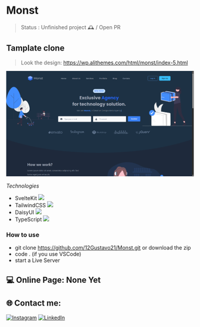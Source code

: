 # Monst

> Status : Unfinished project 🕰️ / Open PR

## Tamplate clone

> Look the design: https://wp.alithemes.com/html/monst/index-5.html

<img width ='800px' src ='./static/home-print.png' />

_Technologies_

- SvelteKit <img src="https://svelte.dev/favicon.png" />
- TailwindCSS <img src="https://tailwindcss.com/favicons/apple-touch-icon.png?v=3" />
- DaisyUI <img src="https://daisyui.com/images/daisyui-logo/favicon-192.png" />
- TypeScript <img src="https://www.typescriptlang.org/icons/icon-192x192.png?v=8944a05a8b601855de116c8a56d3b3ae" />

### How to use

- git clone https://github.com/12Gustavo21/Monst.git or download the zip
- code . (if you use VSCode)
- start a Live Server

## 💻 Online Page: None Yet

## 🌐 Contact me:

[![Instagram](https://img.shields.io/badge/Instagram-%23E4405F.svg?logo=Instagram&logoColor=white)](https://instagram.com/gualmda) [![LinkedIn](https://img.shields.io/badge/LinkedIn-%230077B5.svg?logo=linkedin&logoColor=white)](https://linkedin.com/in/gustavo-almeida-421044246)
